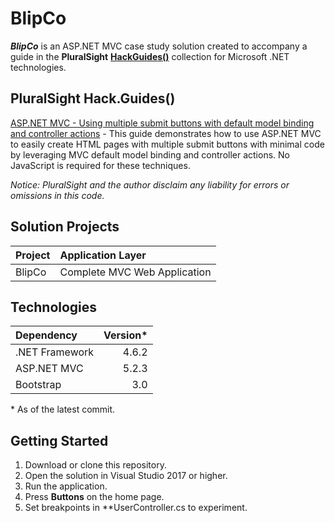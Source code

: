 # BlipCo

**_BlipCo_** is an ASP.NET MVC case study solution created to accompany a guide in the **PluralSight** [**HackGuides()**](https://www.pluralsight.com/guides/microsoft-net) collection for Microsoft .NET technologies.

## PluralSight Hack.Guides()

[ASP.NET MVC - Using multiple submit buttons with default model binding and controller actions](https://www.pluralsight.com/guides/microsoft-net/asp-net-mvc-using-multiple-submit-buttons-with-default-model-binding-and-controller-actions) - This guide demonstrates how to use ASP.NET MVC to easily create HTML pages with multiple submit buttons with minimal code by leveraging MVC default model binding and controller actions. No JavaScript is required for these techniques.

*Notice: PluralSight and the author disclaim any liability for errors or omissions in this code.*

## Solution Projects

| Project | Application Layer |
| :--- | :--- |
| BlipCo | Complete MVC Web Application |

## Technologies

| Dependency | Version*
| :--- | ---:
| .NET Framework | 4.6.2
| ASP.NET MVC | 5.2.3
| Bootstrap | 3.0

&ast; As of the latest commit.

## Getting Started

1. Download or clone this repository.
1. Open the solution in Visual Studio 2017 or higher.
1. Run the application.
1. Press **Buttons** on the home page.
1. Set breakpoints in **UserController.cs to experiment.